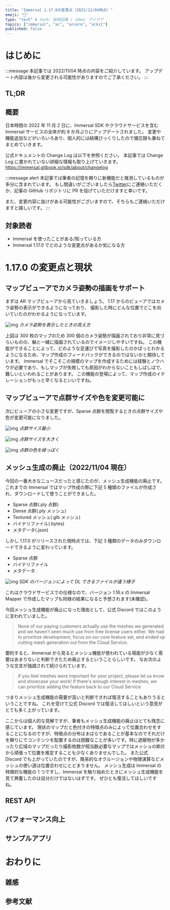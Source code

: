 ```yaml
---
title: "Immersal 1.17.0の変更点（2022/11/04時点）"
emoji: "📰"
type: "tech" # tech: 技術記事 / idea: アイデア
topics: ["immersal", "ar", "arcore", "arkit"]
published: false
---
```


# はじめに

:::message
本記事では 2022/11/04 時点の内容をご紹介しています。
アップデート内容は後から変更される可能性がありますのでご了承ください。
:::

## TL;DR

## 概要

日本時間の 2022 年 11 月 2 日に、Immersal SDK やクラウドサービスを含む Immersal サービスの全体が約 8 か月ぶりにアップデートされました。
変更や機能追加などがいろいろあり、個人的には結構びっくりしたので備忘録も兼ねてまとめていきます。

公式ドキュメントの Change Log は以下を参照ください。
本記事では Change Log に書かれていない詳細な情報も取り上げていきます。
https://immersal.gitbook.io/sdk/about/changelog

:::message alert
本記事では筆者の記憶を頼りに新機能だと推測しているものが多分に含まれています。
もし間違いがございましたら[Twitter](https://twitter.com/ninisan_drumath)にご連絡いただくか、記事の GitHub リポジトリに PR を投げていただけますと幸いです。

また、変更内容に抜けがある可能性がございますので、そちらもご連絡いただけますと嬉しいです。
:::

## 対象読者

- Immersal を使ったことがある/知っている方
- Immersal 1.17.0 でどのような変更点があるか気になる方

# 1.17.0 の変更点と現状

## マップビューアでカメラ姿勢の描画をサポート

まずは AR マップビューアから見ていきましょう。
1.17 からのビューアではカメラ姿勢の表示ができるようになっており、
撮影した時にどんな位置でどこを向いていたのがわかるようになっています。

![img](/images/immersal1170-update/map-camera-poses.png)
_カメラ姿勢を表示したときの見え方_

上図は 300 枚のマップのため 300 個のカメラ姿勢が描画されており非常に見づらいものの、軸と一緒に描画されているのでイメージしやすいですね。
この機能ができることによって、どのような足運びで写真を撮影したのかぱっとわかるようになるため、マップ作成のフィードバックができるのではないかと期待しています。
Immersal でそこそこの規模のマップを作成するためには経験とノウハウが必要であり、もしマップが失敗しても原因がわからないこともしばしばで、難しいといわれることがあります。
この機能の登場によって、マップ作成のイテレーションがもっと早くなるといいですね。

## マップビューアで点群サイズや色を変更可能に

次にビューアの小さな変更ですが、Sparse 点群を閲覧するときの点群サイズや色が変更可能になりました。

![img](/images/immersal1170-update/size-normal.png)
_点群サイズ最小_

![img](/images/immersal1170-update/size-big.png)
_点群サイズを大きく_

![img](/images/immersal1170-update/color-tint.png)
_点群の色を緑っぽく_

## メッシュ生成の廃止（2022/11/04 現在）

今回の一番大きなニュースだったと感じたのが、メッシュ生成機能の廃止です。
これまでの Immersal ではマップ作成の際に下記 5 種類のファイルが作成され、ダウンロードして使うことができました。

- Sparse 点群(.ply 点群)
- Dense 点群(.ply メッシュ)
- Textured メッシュ(.glb メッシュ)
- バイナリファイル(.bytes)
- メタデータ(.json)

しかし 1.17.0 がリリースされた現時点では、下記 3 種類のデータのみダウンロードできるように変わっています。

- Sparse 点群
- バイナリファイル
- メタデータ

![img](/images/immersal1170-update/portal-1179.png)
_SDK のバージョンによって DL できるファイルが違う様子_

これはクラウドサービスでの仕様なので、バージョン 1.16.x の Immersal Mapper で作成したマップも同様の結果になると予想されます(未確認)。

今回メッシュ生成機能が廃止になった理由として、公式 Discord ではこのように言われていました。

> None of our paying customers actually use the meshes we generated and we haven't seen much use from free license users either. We had to prioritize development, focus on our core feature set, and ended up cutting mesh generation out from the Cloud Service.

要約すると、Immersal から見るとメッシュ機能が使われている場面が少なく需要はあまりないと判断できたため廃止するということらしいです。
なお次のような文言が強調されて続けられています。

> if you feel meshes were important for your project, please let us know and showcase your work! If there's enough interest in meshes, we can prioritize adding the feature back to our Cloud Service

つまりメッシュ生成機能の需要が高いと判断できれば復活することもありうるということですね。
これを受けて公式 Discord では復活してほしいという意見がとても多く上がっています。

ここからは個人的な見解ですが、筆者もメッシュ生成機能の廃止はとても残念に感じています。
現状のマップだと色付きの特徴点のみによって位置合わせをすることになるのですが、特徴点の分布はまばらであることが基本なのでそれだけを頼りにでコンテンツを配置するのは困難なことが多いです。特に遮蔽物が多かったり広域のマップだったり撮影枚数が相当数必要なマップではメッシュの断片から頑張って位置を推定することも少なくありませんでした。
また公式 Discord でも上がっていたのですが、簡易的なオクルージョンや物理演算などメッシュの使い道は位置合わせにとどまりません。
メッシュ生成は Immersal の特徴的な機能の 1 つですし、Immersal を触り始めたときにメッシュ生成機能を見て興奮したのは自分だけではないはずです。
ぜひとも復活してほしいですね。

## REST API

## パフォーマンス向上

## サンプルアプリ

# おわりに

## 雑感

## 参考文献
